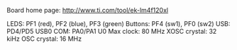Board home page: http://www.ti.com/tool/ek-lm4f120xl

LEDS: PF1 (red), PF2 (blue), PF3 (green)
Buttons: PF4 (sw1), PF0 (sw2)
USB: PD4/PD5 USB0
COM: PA0/PA1 U0
Max clock: 80 MHz
XOSC crystal: 32 kiHz
OSC crystal: 16 MHz
